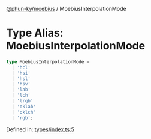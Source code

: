 [@phun-ky/moebius](../index.md) / MoebiusInterpolationMode

# Type Alias: MoebiusInterpolationMode

```ts
type MoebiusInterpolationMode =
  | 'hcl'
  | 'hsi'
  | 'hsl'
  | 'hsv'
  | 'lab'
  | 'lch'
  | 'lrgb'
  | 'oklab'
  | 'oklch'
  | 'rgb';
```

Defined in: [types/index.ts:5](https://github.com/phun-ky/moebius/blob/main/src/types/index.ts#L5)
